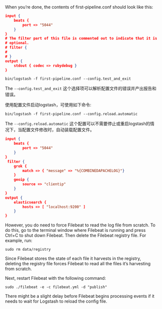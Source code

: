 When you’re done, the contents of first-pipeline.conf should look like this:

```json
input {
    beats {
        port => "5044"
    }
}
# The filter part of this file is commented out to indicate that it is
# optional.
# filter {
#
# }
output {
    stdout { codec => rubydebug }
}
```

```shell
bin/logstash -f first-pipeline.conf --config.test_and_exit
```

The `--config.test_and_exit` 这个选择项可以解析配置文件的错误并产出报告和错误。

使用配置文件启动logstash，可使用如下命令:

```shell
bin/logstash -f first-pipeline.conf --config.reload.automatic
```

The `--config.reload.automatic` 这个配置可以不需要停止或重启logstash的情况下，当配置文件修改时，自动装载配置文件。



```json
input {
    beats {
        port => "5044"
    }
}
 filter {
    grok {
        match => { "message" => "%{COMBINEDAPACHELOG}"}
    }
    geoip {
        source => "clientip"
    }
}
output {
    elasticsearch {
        hosts => [ "localhost:9200" ]
    }
}
```

 However, you do need to force Filebeat to read the log file from scratch. To do this, go to the terminal window where Filebeat is running and press Ctrl+C to shut down Filebeat. Then delete the Filebeat registry file. For example, run:

```shell
sudo rm data/registry
```

Since Filebeat stores the state of each file it harvests in the registry, deleting the registry file forces Filebeat to read all the files it’s harvesting from scratch.

Next, restart Filebeat with the following command:

```shell
sudo ./filebeat -e -c filebeat.yml -d "publish"
```

There might be a slight delay before Filebeat begins processing events if it needs to wait for Logstash to reload the config file.
